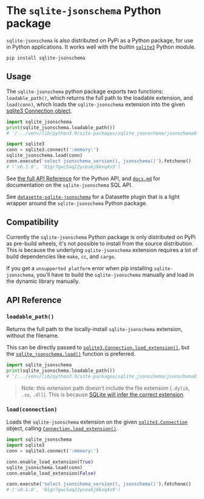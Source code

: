 # The `sqlite-jsonschema` Python package

`sqlite-jsonschema` is also distributed on PyPi as a Python package, for use in Python applications. It works well with the builtin [`sqlite3`](https://docs.python.org/3/library/sqlite3.html) Python module.

```
pip install sqlite-jsonschema
```

## Usage

The `sqlite-jsonschema` python package exports two functions: `loadable_path()`, which returns the full path to the loadable extension, and `load(conn)`, which loads the `sqlite-jsonschema` extension into the given [sqlite3 Connection object](https://docs.python.org/3/library/sqlite3.html#connection-objects).

```python
import sqlite_jsonschema
print(sqlite_jsonschema.loadable_path())
# '/.../venv/lib/python3.9/site-packages/sqlite_jsonschema/jsonschema0'

import sqlite3
conn = sqlite3.connect(':memory:')
sqlite_jsonschema.load(conn)
conn.execute('select jsonschema_version(), jsonschema()').fetchone()
# ('v0.1.0', '01gr7gwc5aq22ycea6j8kxq4s9')
```

See [the full API Reference](#api-reference) for the Python API, and [`docs.md`](../../docs.md) for documentation on the `sqlite-jsonschema` SQL API.

See [`datasette-sqlite-jsonschema`](../datasette_sqlite_jsonschema/) for a Datasette plugin that is a light wrapper around the `sqlite-jsonschema` Python package.

## Compatibility

Currently the `sqlite-jsonschema` Python package is only distributed on PyPi as pre-build wheels, it's not possible to install from the source distribution. This is because the underlying `sqlite-jsonschema` extension requires a lot of build dependencies like `make`, `cc`, and `cargo`.

If you get a `unsupported platform` error when pip installing `sqlite-jsonschema`, you'll have to build the `sqlite-jsonschema` manually and load in the dynamic library manually.

## API Reference

<h3 name="loadable_path"><code>loadable_path()</code></h3>

Returns the full path to the locally-install `sqlite-jsonschema` extension, without the filename.

This can be directly passed to [`sqlite3.Connection.load_extension()`](https://docs.python.org/3/library/sqlite3.html#sqlite3.Connection.load_extension), but the [`sqlite_jsonschema.load()`](#load) function is preferred.

```python
import sqlite_jsonschema
print(sqlite_jsonschema.loadable_path())
# '/.../venv/lib/python3.9/site-packages/sqlite_jsonschema/jsonschema0'
```

> Note: this extension path doesn't include the file extension (`.dylib`, `.so`, `.dll`). This is because [SQLite will infer the correct extension](https://www.sqlite.org/loadext.html#loading_an_extension).

<h3 name="load"><code>load(connection)</code></h3>

Loads the `sqlite-jsonschema` extension on the given [`sqlite3.Connection`](https://docs.python.org/3/library/sqlite3.html#sqlite3.Connection) object, calling [`Connection.load_extension()`](https://docs.python.org/3/library/sqlite3.html#sqlite3.Connection.load_extension).

```python
import sqlite_jsonschema
import sqlite3
conn = sqlite3.connect(':memory:')

conn.enable_load_extension(True)
sqlite_jsonschema.load(conn)
conn.enable_load_extension(False)

conn.execute('select jsonschema_version(), jsonschema()').fetchone()
# ('v0.1.0', '01gr7gwc5aq22ycea6j8kxq4s9')
```
